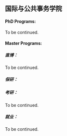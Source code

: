 ## 国际与公共事务学院

#### PhD Programs:

To be continued.

#### Master Programs:





##### 直博：

To be continued.

##### 保研：


##### 考研：

To be continued.

##### 就业：

To be continued.
